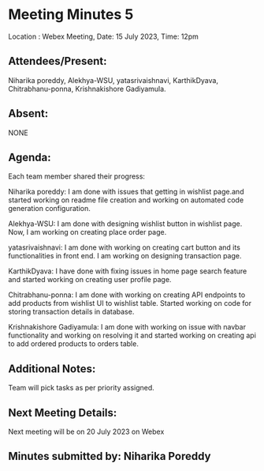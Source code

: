 # Meeting Minutes 5

 Location : Webex Meeting, Date: 15 July 2023, Time: 12pm

## Attendees/Present:
Niharika poreddy, Alekhya-WSU, yatasrivaishnavi, KarthikDyava, Chitrabhanu-ponna, Krishnakishore Gadiyamula.

## Absent:
NONE

## Agenda:
 Each team member shared their progress:

Niharika poreddy: 
I am done with issues that getting in wishlist page.and started working on readme file creation and working on automated code generation configuration.

Alekhya-WSU: 
I am done with designing wishlist button in wishlist page. Now, I am working on creating place order page.

yatasrivaishnavi: 
I am done with working on creating cart button and its functionalities in front end. I am working on designing transaction page.

KarthikDyava: 
I have done with fixing issues in home page search feature and started working on creating user profile page.

Chitrabhanu-ponna: 
I am done with working on creating API endpoints to add products from wishlist UI to wishlist table. Started working on code for storing transaction details in database.

Krishnakishore Gadiyamula: 
I am done with working on issue with navbar functionality and working on resolving it and started working on creating api to add ordered products to orders table.

## Additional Notes:
Team will pick tasks as per priority assigned.

## Next Meeting Details:
Next meeting will be on 20 July 2023 on Webex

## Minutes submitted by: Niharika Poreddy
